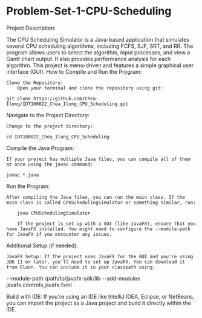 # Problem-Set-1-CPU-Scheduling
Project Description:

The CPU Scheduling Simulator is a Java-based application that simulates several CPU scheduling algorithms, including FCFS, SJF, SRT, and RR. The program allows users to select the algorithm, input processes, and view a Gantt chart output. It also provides performance analysis for each algorithm. This project is menu-driven and features a simple graphical user interface (GUI).
How to Compile and Run the Program:

    Clone the Repository:
        Open your terminal and clone the repository using git:

    git clone https://github.com/Chea-Ilong/IDT100022_Chea_Ilong_CPU_Scheduling.git

Navigate to the Project Directory:

    Change to the project directory:

    cd IDT100022_Chea_Ilong_CPU_Scheduling

Compile the Java Program:

    If your project has multiple Java files, you can compile all of them at once using the javac command:

    javac *.java

Run the Program:

    After compiling the Java files, you can run the main class. If the main class is called CPUSchedulingSimulator or something similar, run:

        java CPUSchedulingSimulator

        If the project is set up with a GUI (like JavaFX), ensure that you have JavaFX installed. You might need to configure the --module-path for JavaFX if you encounter any issues.

Additional Setup (if needed):

    JavaFX Setup: If the project uses JavaFX for the GUI and you’re using JDK 11 or later, you’ll need to set up JavaFX. You can download it from Gluon. You can include it in your classpath using:

--module-path /path/to/javafx-sdk/lib --add-modules javafx.controls,javafx.fxml

Build with IDE: If you're using an IDE like IntelliJ IDEA, Eclipse, or NetBeans, you can import the project as a Java project and build it directly within the IDE.
